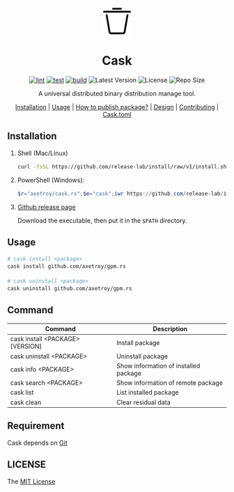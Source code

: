 <div align="center">
   <img src="logo.svg" with="64" height="64"/>

   <h1>Cask</h1>

[![lint](https://github.com/axetroy/cask.rs/actions/workflows/lint.yml/badge.svg)](https://github.com/axetroy/cask.rs/actions/workflows/lint.yml)
[![test](https://github.com/axetroy/cask.rs/actions/workflows/test.yml/badge.svg)](https://github.com/axetroy/cask.rs/actions/workflows/test.yml)
[![build](https://github.com/axetroy/cask.rs/actions/workflows/build.yml/badge.svg)](https://github.com/axetroy/cask.rs/actions/workflows/build.yml)
![Latest Version](https://img.shields.io/github/v/release/axetroy/cask.rs.svg)
![License](https://img.shields.io/github/license/axetroy/cask.rs.svg)
![Repo Size](https://img.shields.io/github/repo-size/axetroy/cask.rs.svg)

A universal distributed binary distribution manage tool.

[Installation](#Installation) |
[Usage](#Usage) |
[How to publish package?](DESIGN.md#how-do-i-publish-myothers-package) |
[Design](DESIGN.md) |
[Contributing](CONTRIBUTING.md) |
[Cask.toml](Cask.toml.md)

</div>

## Installation

1. Shell (Mac/Linux)

   ```bash
   curl -fsSL https://github.com/release-lab/install/raw/v1/install.sh | bash -s -- -r=axetroy/cask.rs -e=cask
   ```

2. PowerShell (Windows):

   ```powershell
   $r="axetroy/cask.rs";$e="cask";iwr https://github.com/release-lab/install/raw/v1/install.ps1 -useb | iex
   ```

3. [Github release page](https://github.com/axetroy/cask.rs/releases)

   Download the executable, then put it in the `$PATH` directory.

## Usage

```sh
# cask install <package>
cask install github.com/axetroy/gpm.rs

# cask uninstall <package>
cask uninstall github.com/axetroy/gpm.rs
```

## Command

| Command                            | Description                           |
| ---------------------------------- | ------------------------------------- |
| cask install \<PACKAGE\> [VERSION] | Install package                       |
| cask uninstall \<PACKAGE\>         | Uninstall package                     |
| cask info \<PACKAGE\>              | Show information of installed package |
| cask search \<PACKAGE\>            | Show information of remote package    |
| cask list                          | List installed package                |
| cask clean                         | Clear residual data                   |

## Requirement

Cask depends on [Git](https://git-scm.com)

## LICENSE

The [MIT License](LICENSE)
